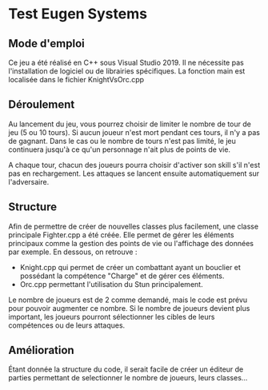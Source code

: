 # Test Eugen Systems

## Mode d'emploi
Ce jeu a été réalisé en C++ sous Visual Studio 2019.
Il ne nécessite pas l'installation de logiciel ou de librairies spécifiques.
La fonction main est localisée dans le fichier KnightVsOrc.cpp

## Déroulement
Au lancement du jeu, vous pourrez choisir de limiter le nombre de tour de jeu (5 ou 10 tours).
Si aucun joueur n'est mort pendant ces tours, il n'y a pas de gagnant.
Dans le cas ou le nombre de tours n'est pas limité, le jeu continuera jusqu'à ce qu'un personnage n'ait plus de points de vie.

A chaque tour, chacun des joueurs pourra choisir d'activer son skill s'il n'est pas en rechargement.
Les attaques se lancent ensuite automatiquement sur l'adversaire.

## Structure

Afin de permettre de créer de nouvelles classes plus facilement, une classe principale Fighter.cpp a été créée.
Elle permet de gérer les éléments principaux comme la gestion des points de vie ou l'affichage des données par exemple.
En dessous, on retrouve :
   - Knight.cpp qui permet de créer un combattant ayant un bouclier et possédant la compétence "Charge" et de gérer ces éléments.
   - Orc.cpp permettant l'utilisation du Stun principalement.

Le nombre de joueurs est de 2 comme demandé, mais le code est prévu pour pouvoir augmenter ce nombre.
Si le nombre de joueurs devient plus important, les joueurs pourront sélectionner les cibles de leurs compétences ou de leurs attaques.

## Amélioration
Étant donnée la structure du code, il serait facile de créer un éditeur de parties permettant de selectionner le nombre de joueurs, leurs classes...

